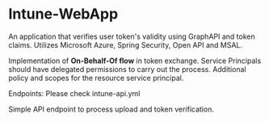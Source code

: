 # Intune-WebApp
An application that verifies user token's validity using GraphAPI and token claims.
Utilizes Microsoft Azure, Spring Security, Open API and MSAL.

Implementation of **On-Behalf-Of flow** in token exchange.
Service Principals should have delegated permissions to carry out the process.
Additional policy and scopes for the resource service principal.

Endpoints:
Please check intune-api.yml

Simple API endpoint to process upload and token verification.
